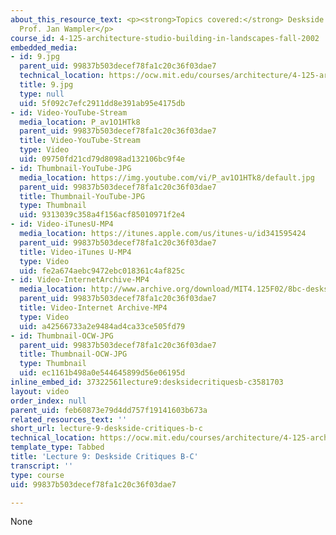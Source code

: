 ```yaml
---
about_this_resource_text: <p><strong>Topics covered:</strong> Deskside Critiques B-C</p><p><strong>Instructor:</strong>
  Prof. Jan Wampler</p>
course_id: 4-125-architecture-studio-building-in-landscapes-fall-2002
embedded_media:
- id: 9.jpg
  parent_uid: 99837b503decef78fa1c20c36f03dae7
  technical_location: https://ocw.mit.edu/courses/architecture/4-125-architecture-studio-building-in-landscapes-fall-2002/lecture-notes/lecture-9-deskside-critiques-b-c/9.jpg
  title: 9.jpg
  type: null
  uid: 5f092c7efc2911dd8e391ab95e4175db
- id: Video-YouTube-Stream
  media_location: P_av1O1HTk8
  parent_uid: 99837b503decef78fa1c20c36f03dae7
  title: Video-YouTube-Stream
  type: Video
  uid: 09750fd21cd79d8098ad132106bc9f4e
- id: Thumbnail-YouTube-JPG
  media_location: https://img.youtube.com/vi/P_av1O1HTk8/default.jpg
  parent_uid: 99837b503decef78fa1c20c36f03dae7
  title: Thumbnail-YouTube-JPG
  type: Thumbnail
  uid: 9313039c358a4f156acf85010971f2e4
- id: Video-iTunesU-MP4
  media_location: https://itunes.apple.com/us/itunes-u/id341595424
  parent_uid: 99837b503decef78fa1c20c36f03dae7
  title: Video-iTunes U-MP4
  type: Video
  uid: fe2a674aebc9472ebc018361c4af825c
- id: Video-InternetArchive-MP4
  media_location: http://www.archive.org/download/MIT4.125F02/8bc-desksidecritiques-220k.mp4
  parent_uid: 99837b503decef78fa1c20c36f03dae7
  title: Video-Internet Archive-MP4
  type: Video
  uid: a42566733a2e9484ad4ca33ce505fd79
- id: Thumbnail-OCW-JPG
  parent_uid: 99837b503decef78fa1c20c36f03dae7
  title: Thumbnail-OCW-JPG
  type: Thumbnail
  uid: ec1161b498a0e544645899d56e06195d
inline_embed_id: 37322561lecture9:desksidecritiquesb-c3581703
layout: video
order_index: null
parent_uid: feb60873e79d4dd757f19141603b673a
related_resources_text: ''
short_url: lecture-9-deskside-critiques-b-c
technical_location: https://ocw.mit.edu/courses/architecture/4-125-architecture-studio-building-in-landscapes-fall-2002/lecture-notes/lecture-9-deskside-critiques-b-c
template_type: Tabbed
title: 'Lecture 9: Deskside Critiques B-C'
transcript: ''
type: course
uid: 99837b503decef78fa1c20c36f03dae7

---
```

None